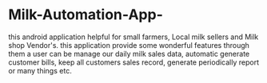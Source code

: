 # Milk-Automation-App-
this android application helpful for small farmers, Local milk sellers and Milk shop Vendor's. this application provide some wonderful features through them a user can be manage our daily milk sales data, automatic generate customer bills, keep all customers sales record, generate periodically report or many things etc.
